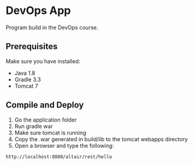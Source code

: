 # DevOps App

Program build in the DevOps course.

## Prerequisites
Make sure you have installed:
* Java 1.8
* Gradle 3.3
* Tomcat 7

## Compile and Deploy
1. Go the application folder
2. Run gradle war
3. Make sure tomcat is running
4. Copy the .war generated in build/lib to the tomcat webapps directory
5. Open a browser and type the following:

``` 
http://localhost:8080/altair/rest/hello
``` 



